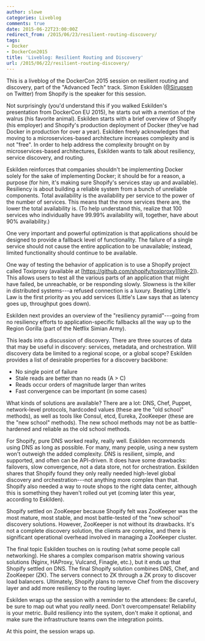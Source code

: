 ```yaml
---
author: slowe
categories: Liveblog
comments: true
date: 2015-06-22T23:00:00Z
redirect_from: /2015/06/23/resilient-routing-discovery/
tags:
- Docker
- DockerCon2015
title: 'Liveblog: Resilient Routing and Discovery'
url: /2015/06/22/resilient-routing-discovery/
---
```


This is a liveblog of the DockerCon 2015 session on resilient routing and discovery, part of the "Advanced Tech" track. Simon Eskilden ([@Sirupsen][link-1] on Twitter) from Shopify is the speaker for this session.

Not surprisingly (you'd understand this if you walked Eskilden's presentation from DockerCon EU 2015), he starts out with a mention of the walrus (his favorite animal). Eskilden starts with a brief overview of Shopify (his employer) and Shopify's production deployment of Docker (they've had Docker in production for over a year). Eskilden freely acknowledges that moving to a microservices-based architecture increases complexity and is not "free". In order to help address the complexity brought on by microservices-based architectures, Eskilden wants to talk about resiliency, service discovery, and routing.

Eskilden reinforces that companies shouldn't be implementing Docker solely for the sake of implementing Docker; it should be for a reason, a purpose (for him, it's making sure Shopify's services stay up and available). Resiliency is about building a reliable system from a bunch of unreliable components. Total availability is the availability per service to the power of the number of services. This means that the more services there are, the lower the total availability is. (To help understand this, realize that 100 services who individually have 99.99% availability will, together, have about 90% availability.)

One very important and powerful optimization is that applications should be designed to provide a fallback level of functionality. The failure of a single service should not cause the entire application to be unavailable; instead, limited functionality should continue to be available. 

One way of testing the behavior of application is to use a Shopify project called Toxiproxy (available at [https://github.com/shopify/toxiproxy][link-2]). This allows users to test all the various parts of an application that might have failed, be unreachable, or be responding slowly. Slowness is the killer in distributed systems---a refused connection is a luxury. Beating Little's Law is the first priority as you add services (Little's Law says that as latency goes up, throughput goes down).

Eskilden next provides an overview of the "resiliency pyramid"---going from no resiliency efforts to application-specific fallbacks all the way up to the Region Gorilla (part of the Netflix Simian Army).

This leads into a discussion of discovery. There are three sources of data that may be useful in discovery: services, metadata, and orchestration. Will discovery data be limited to a regional scope, or a global scope? Eskilden provides a list of desirable properties for a discovery backbone:

* No single point of failure
* Stale reads are better than no reads (A &gt; C)
* Reads occur orders of magnitude larger than writes
* Fast convergence can be important (in some cases)

What kinds of solutions are available? There are a lot: DNS, Chef, Puppet, network-level protocols, hardcoded values (these are the "old school" methods), as well as tools like Consul, etcd, Eureka, ZooKeeper (these are the "new school" methods). The new school methods may not be as battle-hardened and reliable as the old school methods.

For Shopify, pure DNS worked really, really well. Eskilden recommends using DNS as long as possible. For many, many people, using a new system won't outweigh the added complexity. DNS is resilient, simple, and supported, and often can be API-driven. It does have some drawbacks: failovers, slow convergence, not a data store, not for orchestration. Eskilden shares that Shopify found they only really needed high-level global discovery and orchestration---not anything more complex than that. Shopify also needed a way to route shops to the right data center, although this is something they haven't rolled out yet (coming later this year, according to Eskilden).

Shopify settled on ZooKeeper because Shopify felt was ZooKeeper was the most mature, most stable, and most battle-tested of the "new school" discovery solutions. However, ZooKeeper is not without its drawbacks. It's not a complete discovery solution, the clients are complex, and there is significant operational overhead involved in managing a ZooKeeper cluster.

The final topic Eskilden touches on is routing (what some people call networking). He shares a complex comparison matrix showing various solutions (Nginx, HAProxy, Vulcand, Finagle, etc.), but it ends up that Shopify settled on DNS. The final Shopify solution combines DNS, Chef, and ZooKeeper (ZK). The servers connect to ZK through a ZK proxy to discover load balancers. Ultimately, Shopify plans to remove Chef from the discovery layer and add more resiliency to the routing layer.

Eskilden wraps up the session with a reminder to the attendees: Be careful, be sure to map out what you _really_ need. Don't overcompensate! Reliability is your metric. Build resiliency into the system, don't make it optional, and make sure the infrastructure teams own the integration points.

At this point, the session wraps up.


[link-1]: https://twitter.com/sirupsen
[link-2]: https://github.com/shopify/toxiproxy
